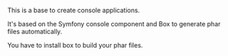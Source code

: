 This is a base to create console applications.

It's based on the Symfony console component and Box to generate phar files automatically.

You have to install box to build your phar files.